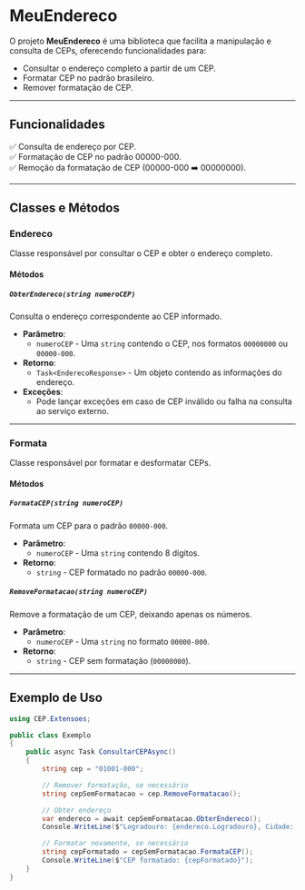 # MeuEndereco

O projeto **MeuEndereco** é uma biblioteca que facilita a manipulação e consulta de CEPs, oferecendo funcionalidades para:

- Consultar o endereço completo a partir de um CEP.
- Formatar CEP no padrão brasileiro.
- Remover formatação de CEP.

---

## Funcionalidades

✅ Consulta de endereço por CEP.  
✅ Formatação de CEP no padrão 00000-000.  
✅ Remoção da formatação de CEP (00000-000 ➡️ 00000000).

---

## Classes e Métodos

### Endereco
Classe responsável por consultar o CEP e obter o endereço completo.

#### Métodos

##### `ObterEndereco(string numeroCEP)`

Consulta o endereço correspondente ao CEP informado.

- **Parâmetro**: 
    - `numeroCEP` - Uma `string` contendo o CEP, nos formatos `00000000` ou `00000-000`.
- **Retorno**: 
    - `Task<EnderecoResponse>` - Um objeto contendo as informações do endereço.
- **Exceções**: 
    - Pode lançar exceções em caso de CEP inválido ou falha na consulta ao serviço externo.

---

### Formata
Classe responsável por formatar e desformatar CEPs.

#### Métodos

##### `FormataCEP(string numeroCEP)`

Formata um CEP para o padrão `00000-000`.

- **Parâmetro**: 
    - `numeroCEP` - Uma `string` contendo 8 dígitos.
- **Retorno**: 
    - `string` - CEP formatado no padrão `00000-000`.

##### `RemoveFormatacao(string numeroCEP)`

Remove a formatação de um CEP, deixando apenas os números.

- **Parâmetro**: 
    - `numeroCEP` - Uma `string` no formato `00000-000`.
- **Retorno**: 
    - `string` - CEP sem formatação (`00000000`).

---

## Exemplo de Uso

```csharp
using CEP.Extensoes;

public class Exemplo
{
    public async Task ConsultarCEPAsync()
    {
        string cep = "01001-000";

        // Remover formatação, se necessário
        string cepSemFormatacao = cep.RemoveFormatacao();

        // Obter endereço
        var endereco = await cepSemFormatacao.ObterEndereco();
        Console.WriteLine($"Logradouro: {endereco.Logradouro}, Cidade: {endereco.Localidade}");

        // Formatar novamente, se necessário
        string cepFormatado = cepSemFormatacao.FormataCEP();
        Console.WriteLine($"CEP formatado: {cepFormatado}");
    }
}
